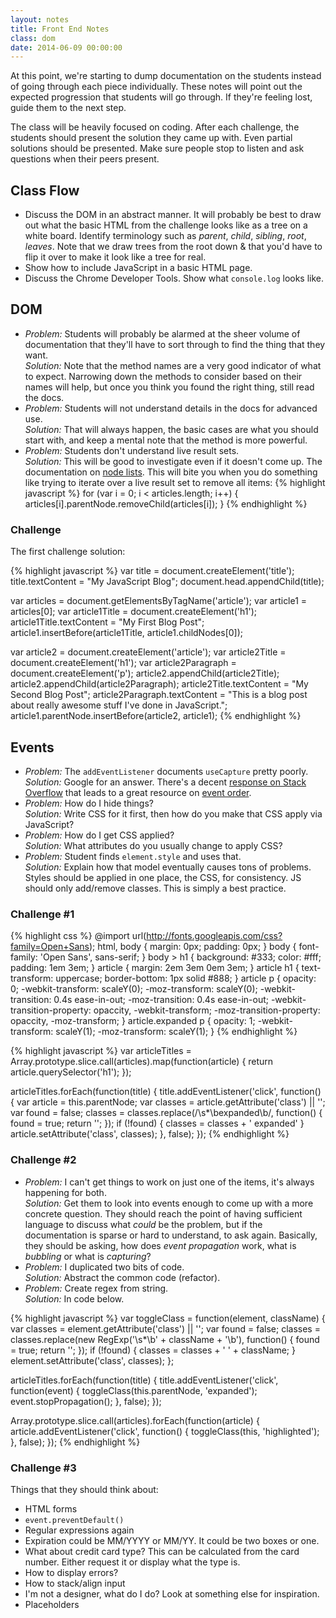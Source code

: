 ```yaml
---
layout: notes
title: Front End Notes
class: dom
date: 2014-06-09 00:00:00
---
```


At this point, we're starting to dump documentation on the students instead of
going through each piece individually. These notes will point out the expected
progression that students will go through. If they're feeling lost, guide them
to the next step.

The class will be heavily focused on coding. After each challenge, the students
should present the solution they came up with. Even partial solutions should
be presented. Make sure people stop to listen and ask questions when their
peers present.


## Class Flow

- Discuss the DOM in an abstract manner. It will probably be best to draw out
  what the basic HTML from the challenge looks like as a tree on a white board.
  Identify terminology such as _parent_, _child_, _sibling_, _root_, _leaves_.
  Note that we draw trees from the root down & that you'd have to flip it over
  to make it look like a tree for real.
- Show how to include JavaScript in a basic HTML page.
- Discuss the Chrome Developer Tools. Show what `console.log` looks like.

## DOM

* _Problem:_ Students will probably be alarmed at the sheer volume of
  documentation that they'll have to sort through to find the thing that they
  want.  
  _Solution:_ Note that the method names are a very good indicator of what to
  expect. Narrowing down the methods to consider based on their names will
  help, but once you think you found the right thing, still read the docs.
* _Problem:_ Students will not understand details in the docs for advanced
  use.  
  _Solution:_ That will always happen, the basic cases are what you should
  start with, and keep a mental note that the method is more powerful.
* _Problem:_ Students don't understand live result sets.  
  _Solution:_ This will be good to investigate even if it doesn't come up. The
  documentation on [node lists][mdn-nodelist]. This will bite you when you do
  something like trying to iterate over a live result set to remove all items:
  {% highlight javascript %}
for (var i = 0; i < articles.length; i++) {
  articles[i].parentNode.removeChild(articles[i]);
}
  {% endhighlight %}


### Challenge

The first challenge solution:

{% highlight javascript %}
var title = document.createElement('title');
title.textContent = "My JavaScript Blog";
document.head.appendChild(title);

var articles = document.getElementsByTagName('article');
var article1 = articles[0];
var article1Title = document.createElement('h1');
article1Title.textContent = "My First Blog Post";
article1.insertBefore(article1Title, article1.childNodes[0]);

var article2 = document.createElement('article');
var article2Title = document.createElement('h1');
var article2Paragraph = document.createElement('p');
article2.appendChild(article2Title);
article2.appendChild(article2Paragraph);
article2Title.textContent = "My Second Blog Post";
article2Paragraph.textContent = "This is a blog post about really awesome stuff I've done in JavaScript.";
article1.parentNode.insertBefore(article2, article1);
{% endhighlight %}

## Events

* _Problem:_ The `addEventListener` documents `useCapture` pretty poorly.  
  _Solution:_ Google for an answer. There's a decent
  [response on Stack Overflow][so-usecapture] that leads to a great resource on
  [event order][qm-event-order].
* _Problem:_ How do I hide things?  
  _Solution:_ Write CSS for it first, then how do you make that CSS apply via
  JavaScript?
* _Problem:_ How do I get CSS applied?  
  _Solution:_ What attributes do you usually change to apply CSS?
* _Problem:_ Student finds `element.style` and uses that.  
  _Solution:_ Explain how that model eventually causes tons of problems. Styles
  should be applied in one place, the CSS, for consistency. JS should only
  add/remove classes. This is simply a best practice.


### Challenge #1

{% highlight css %}
@import url(http://fonts.googleapis.com/css?family=Open+Sans);
html, body { margin: 0px; padding: 0px; }
body { font-family: 'Open Sans', sans-serif; }
body > h1 {
  background: #333;
  color: #fff;
  padding: 1em 3em;
}
article {
  margin: 2em 3em 0em 3em;
}
article h1 {
  text-transform: uppercase;
  border-bottom: 1px solid #888;
}
article p {
  opacity: 0;
  -webkit-transform: scaleY(0);
  -moz-transform: scaleY(0);
  -webkit-transition: 0.4s ease-in-out;
  -moz-transition: 0.4s ease-in-out;
  -webkit-transition-property: opaccity, -webkit-transform;
  -moz-transition-property: opaccity, -moz-transform;
}
article.expanded p {
  opacity: 1;
  -webkit-transform: scaleY(1);
  -moz-transform: scaleY(1);
}
{% endhighlight %}

{% highlight javascript %}
var articleTitles = Array.prototype.slice.call(articles).map(function(article) {
  return article.querySelector('h1');
});

articleTitles.forEach(function(title) {
  title.addEventListener('click', function() {
    var article = this.parentNode;
    var classes = article.getAttribute('class') || '';
    var found = false;
    classes = classes.replace(/\s*\bexpanded\b/, function() {
      found = true;
      return '';
    });
    if (!found) {
      classes = classes + ' expanded'
    }
    article.setAttribute('class', classes);
  }, false);
});
{% endhighlight %}


### Challenge #2

* _Problem:_ I can't get things to work on just one of the items, it's always
  happening for both.  
  _Solution:_ Get them to look into events enough to come up with a more
  concrete question. They should reach the point of having sufficient language
  to discuss what _could_ be the problem, but if the documentation is sparse
  or hard to understand, to ask again. Basically, they should be asking, how
  does _event propagation_ work, what is _bubbling_ or what is _capturing_?
* _Problem:_ I duplicated two bits of code.  
  _Solution:_ Abstract the common code (refactor).
* _Problem:_ Create regex from string.  
  _Solution:_ In code below.

{% highlight javascript %}
var toggleClass = function(element, className) {
  var classes = element.getAttribute('class') || '';
  var found = false;
  classes = classes.replace(new RegExp('\\s*\\b' + className + '\\b'), function() {
    found = true;
    return '';
  });
  if (!found) {
    classes = classes + ' ' + className;
  }
  element.setAttribute('class', classes);
};

articleTitles.forEach(function(title) {
  title.addEventListener('click', function(event) {
    toggleClass(this.parentNode, 'expanded');
    event.stopPropagation();
  }, false);
});

Array.prototype.slice.call(articles).forEach(function(article) {
  article.addEventListener('click', function() {
    toggleClass(this, 'highlighted');
  }, false);
});
{% endhighlight %}

### Challenge #3

Things that they should think about:

- HTML forms
- `event.preventDefault()`
- Regular expressions again
- Expiration could be MM/YYYY or MM/YY. It could be two boxes or one.
- What about credit card type? This can be calculated from the card number.
  Either request it or display what the type is.
- How to display errors?
- How to stack/align input
- I'm not a designer, what do I do? Look at something else for inspiration.
- Placeholders

[so-usecapture]: http://stackoverflow.com/a/13966355/98069
[qm-event-order]: http://www.quirksmode.org/js/events_order.html
[mdn-nodelist]: https://developer.mozilla.org/en-US/docs/Web/API/NodeList
